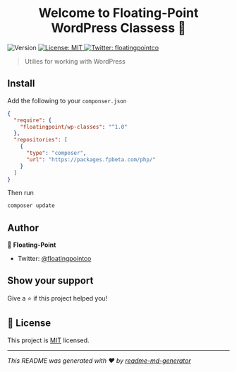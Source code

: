 <h1 align="center">Welcome to Floating-Point WordPress Classess 👋</h1>
<p>
  <img alt="Version" src="https://img.shields.io/badge/version-0.0.1-blue.svg?cacheSeconds=2592000" />
  <a href="https://gitlab.com/floatingpoint/wp-classes/blob/master/LICENSE.md">
    <img alt="License: MIT" src="https://img.shields.io/badge/License-MIT-yellow.svg" target="_blank" />
  </a>
  <a href="https://twitter.com/floatingpointco">
    <img alt="Twitter: floatingpointco" src="https://img.shields.io/twitter/follow/floatingpointco.svg?style=social" target="_blank" />
  </a>
</p>

> Utilies for working with WordPress

## Install

Add the following to your `componser.json`

```json
{
  "require": {
    "floatingpoint/wp-classes": "^1.0"
  },
  "repositories": [
    {
      "type": "composer",
      "url": "https://packages.fpbeta.com/php/"
    }
  ]
}
```

Then run

```sh
composer update
```

## Author

👤 **Floating-Point**

- Twitter: [@floatingpointco](https://twitter.com/floatingpointco)

## Show your support

Give a ⭐️ if this project helped you!

## 📝 License

This project is [MIT](https://gitlab.com/floatingpoint/wp-classes/blob/master/LICENSE.md) licensed.

---

_This README was generated with ❤️ by [readme-md-generator](https://github.com/kefranabg/readme-md-generator)_
